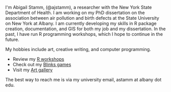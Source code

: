 I'm Abigail Stamm, (@ajstamm), a researcher with the New York State Department of Health. I am working on my PhD dissertation on the association between air pollution and birth defects at the State University on New York at Albany. I am currently developing my skills in R package creation, documentation, and GIS for both my job and my dissertation. In the past, I have run R programming workshops, which I hope to continue in the future.

My hobbies include art, creative writing, and computer programming. 
* Review my [R workshops](https://ajstamm.github.io/titanic)
* Check out my [Blinks games](https://github.com/ajstamm/blinks_public)
* Visit my [Art gallery](https://anabiyeni.deviantart.com)

The best way to reach me is via my university email, astamm at albany dot edu. 


<!---
- 👋 Hi, I’m 
- 👀 I’m interested in ...
- 🌱 I’m currently learning ...
- 💞️ I’m looking to collaborate on ...
- 📫 How to reach me ...

ajstamm/ajstamm is a ✨ special ✨ repository because its `README.md` (this file) appears on your GitHub profile.
You can click the Preview link to take a look at your changes.
--->
